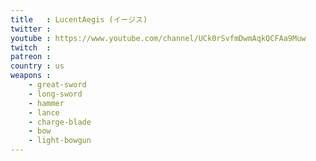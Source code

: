 ```yaml
---
title   : LucentAegis (イージス)
twitter : 
youtube : https://www.youtube.com/channel/UCk0rSvfmDwmAqkQCFAa9Muw
twitch  : 
patreon : 
country : us
weapons :
    - great-sword
    - long-sword
    - hammer
    - lance
    - charge-blade
    - bow
    - light-bowgun
---
```



